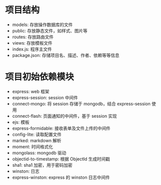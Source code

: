 # 项目结构
- models: 存放操作数据库的文件
- public: 存放静态文件，如样式、图片等
- routes: 存放路由文件
- views: 存放模板文件
- index.js: 程序主文件
- package.json: 存储项目名、描述、作者、依赖等等信息

# 项目初始依赖模块
- express: web 框架
- express-session: session 中间件
- connect-mongo: 将 session 存储于 mongodb，结合 express-session 使用
- connect-flash: 页面通知的中间件，基于 session 实现
- ejs: 模板
- express-formidable: 接收表单及文件上传的中间件
- config-lite: 读取配置文件
- marked: markdown 解析
- moment: 时间格式化
- mongolass: mongodb 驱动
- objectid-to-timestamp: 根据 ObjectId 生成时间戳
- sha1: sha1 加密，用于密码加密
- winston: 日志
- express-winston: express 的 winston 日志中间件